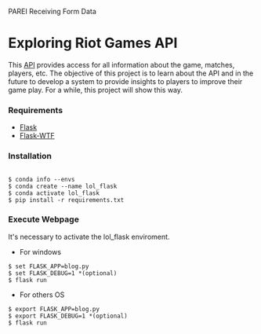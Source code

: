 PAREI Receiving Form Data

# Exploring Riot Games API

This [API](https://developer.riotgames.com/)  provides access for all information about the game, matches, players, etc. The objective of this project
is to learn about the API and in the future to develop a system to provide insights to players to improve their game play.
For a while, this project will show this way.



### Requirements

- [Flask](http://flask.pocoo.org/)
- [Flask-WTF](https://pythonhosted.org/Flask-WTF/)

### Installation


``` console

$ conda info --envs
$ conda create --name lol_flask
$ conda activate lol_flask
$ pip install -r requirements.txt
```


### Execute Webpage
It's necessary to activate the lol_flask enviroment.

- For windows 
``` console
$ set FLASK_APP=blog.py
$ set FLASK_DEBUG=1 *(optional)
$ flask run
```

- For others OS 
``` console
$ export FLASK_APP=blog.py
$ export FLASK_DEBUG=1 *(optional)
$ flask run
```



